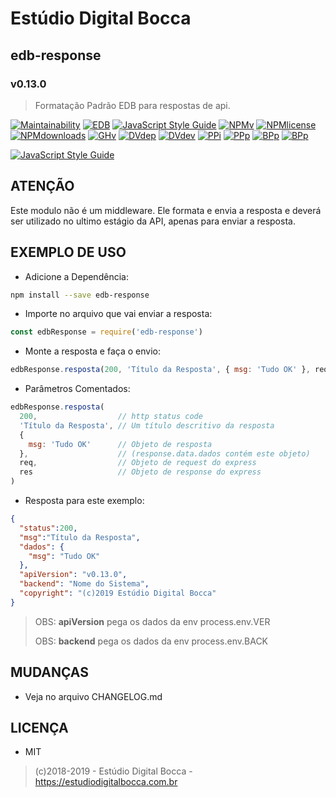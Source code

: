 # Estúdio Digital Bocca

## edb-response

### v0.13.0

> Formatação Padrão EDB para respostas de api.

[![Maintainability](https://api.codeclimate.com/v1/badges/099992aed09bb6cb59e9/maintainability)](https://codeclimate.com/github/digitalbocca/edb-response/maintainability)
[![EDB](https://badgen.net/badge/produto/EDB/f19b2c)](https://estudiodigitalbocca.com.br)
[![JavaScript Style Guide](https://badgen.net/badge/code%20style/standard/yellow)](https://standardjs.com)
[![NPMv](https://badgen.net/npm/v/edb-response)](https://www.npmjs.com/package/edb-response)
[![NPMlicense](https://badgen.net/npm/license/edb-response)](https://www.npmjs.com/package/edb-response)
[![NPMdownloads](https://badgen.net/npm/dt/edb-response)](https://www.npmjs.com/package/edb-response)
[![GHv](https://badgen.net/github/tag/digitalbocca/edb-response)](https://github.com/digitalbocca/edb-response)
[![DVdep](https://badgen.net/david/dep/digitalbocca/edb-response)](https://www.npmjs.com/package/edb-response)
[![DVdev](https://badgen.net/david/dev/digitalbocca/edb-response)](https://www.npmjs.com/package/edb-response)
[![PPi](https://badgen.net/packagephobia/install/edb-response)](https://www.npmjs.com/package/edb-response)
[![PPp](https://badgen.net/packagephobia/publish/edb-response)](https://www.npmjs.com/package/edb-response)
[![BPp](https://badgen.net/bundlephobia/min/edb-response)](https://www.npmjs.com/package/edb-response)
[![BPp](https://badgen.net/bundlephobia/minzip/edb-response)](https://www.npmjs.com/package/edb-response)

[![JavaScript Style Guide](https://cdn.rawgit.com/standard/standard/master/badge.svg)](https://github.com/standard/standard)

## ATENÇÃO

Este modulo não é um middleware. Ele formata e envia a resposta e deverá ser utilizado no ultimo estágio da API, apenas para enviar a resposta.

## EXEMPLO DE USO

- Adicione a Dependência:

```bash
npm install --save edb-response
```

- Importe no arquivo que vai enviar a resposta:

```js
const edbResponse = require('edb-response')
```

- Monte a resposta e faça o envio:

```js
edbResponse.resposta(200, 'Título da Resposta', { msg: 'Tudo OK' }, req, res)
```

- Parâmetros Comentados:

```js
edbResponse.resposta(
  200,                  // http status code
  'Título da Resposta', // Um título descritivo da resposta
  {
    msg: 'Tudo OK'      // Objeto de resposta
  },                    // (response.data.dados contém este objeto)
  req,                  // Objeto de request do express
  res                   // Objeto de response do express
)
```

- Resposta para este exemplo:

```json
{
  "status":200,
  "msg":"Título da Resposta",
  "dados": {
    "msg": "Tudo OK"
  },
  "apiVersion": "v0.13.0",
  "backend": "Nome do Sistema",
  "copyright": "(c)2019 Estúdio Digital Bocca"
}
```

> OBS: **apiVersion** pega os dados da env process.env.VER
>
> OBS: **backend** pega os dados da env process.env.BACK

## MUDANÇAS

- Veja no arquivo CHANGELOG.md

## LICENÇA

- MIT

> (c)2018-2019 - Estúdio Digital Bocca - <https://estudiodigitalbocca.com.br>
